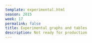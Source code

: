 ```yaml
---
template: experimental.html
season: 2015
week: 17
permalink: false
title: Experimental graphs and tables
description: Not ready for production
---
```


